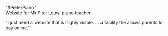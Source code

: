 "#PieterPiano"  
Website for Mr Piter Louw, piano teacher.

"I just need a website that is highly visible.
... a facility the allows parents to pay online."
